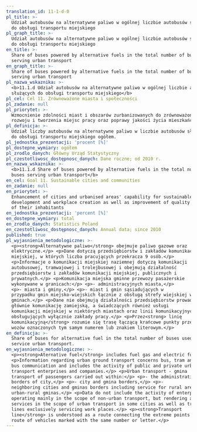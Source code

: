 ```yaml
---
translation_id: 11-1-d-0
pl_title: >-
  Udział autobusów na alternatywne paliwo w ogólnej liczbie autobusów służących
  do obsługi transportu miejskiego
pl_graph_title: >-
  Udział autobusów na alternatywne paliwo w ogólnej liczbie autobusów służących
  do obsługi transportu miejskiego
en_title: >-
  Share of buses powered by alternative fuels in the total number of buses
  serving urban transport
en_graph_title: >-
  Share of buses powered by alternative fuels in the total number of buses
  serving urban transport
pl_nazwa_wskaznika: >-
  <b>11.1.d Udział autobusów na alternatywne paliwo w ogólnej liczbie autobusów
  służących do obsługi transportu miejskiego</b>
pl_cel: Cel 11. Zrównoważone miasta i społeczności
pl_zadanie: null
pl_priorytet: >-
  Wzmocnienie zdolności miast i obszarów zurbanizowanych do zrównoważonego
  rozwoju i tworzenia miejsc pracy oraz poprawy jakości życia mieszkańców
pl_definicja: >-
  Udział liczby autobusów na alternatywne paliwo w liczbie autobusów służących
  do obsługi transportu miejskiego ogółem.
pl_jednostka_prezentacji: 'procent [%]'
pl_dostepne_wymiary: ogółem
pl_zrodlo_danych: Główny Urząd Statystyczny
pl_czestotliwosc_dostępnosc_danych: Dane roczne; od 2010 r.
en_nazwa_wskaznika: >-
  <b>11.1.d Share of buses powered by alternative fuels in the total number of
  buses serving urban transport</b>
en_cel: Goal 11. Sustainable cities and communities
en_zadanie: null
en_priorytet: >-
  Enhancement of cities and urbanised areas' capability for sustainable
  development and workplace creation as well as improvement of quality of life
  of their inhabitants
en_jednostka_prezentacji: 'percent [%]'
en_dostepne_wymiary: total
en_zrodlo_danych: Statistics Poland
en_czestotliwosc_dostępnosc_danych: Annual data; since 2010
published: true
pl_wyjasnienia_metodologiczne: >-
  <p><strong>Alternatywne paliwo</strong> obejmuje paliwo gazowe oraz
  elektryczne.</p> <p>Dane dotyczą przedsiębiorstw i zakładów komunikacji
  miejskiej, w których liczba pracujących przekracza 9 osób.</p>
  <p>Informacje o komunikacji miejskiej naziemnej dotyczą komunikacji
  autobusowej, tramwajowej i trolejbusowej i obejmują działalność
  przedsiębiorstw i zakładów komunikacji miejskiej, publicznych i
  prywatnych.</p> <p>Komunikacja miejska gminne przewozy pasażerskie
  wykonywane w granicach:</p> <p>- administracyjnych miasta,</p>
  <p>- miasta i gminy,</p> <p>- miast i gmin sąsiadujących w
  przypadku gmin miejsko-wiejskich łącznie z obsługą strefy wiejskiej w tych
  gminach.</p> <p>Dane nie obejmują działalności przedsiębiorstw prowadzących
  głównie komunikację zamiejską, a świadczących również usługi
  komunikacji miejskiej w niektórych miastach oraz linii komunikacyjnych
  obsługujących wyłącznie zakłady pracy.</p> <p>Przez<strong> linię
  komunikacyjną</strong> rozumie się trasę łączącą krańcowe punkty przebiegu
  wozów oznaczonych tym samym numerem lub znakiem literowym.</p>
en_definicja: >-
  Share of buses for alternative fuel in the total number of buses used to
  service urban transport.
en_wyjasnienia_metodologiczne: >-
  <p><strong>Aternative fuel</strong> includes fuel gas and electric fuel.</p>
  <p>Information regarding urban ground transport concerns bus, tram and trolley
  bus communication and includes the activity of public and private urban
  transport enterprises and companies.</p> <p>Urban transport - gmina
  transport of passengers carried out within:</p> <p>- the administrative
  borders of city,</p> <p>- city and gmina borders,</p> <p>-
  neighboring cities and gminas borders including service for rural area in
  urban-rural gminas.</p> <p>Data do not include the activity of enterprises
  operating mainly in the scope of non-urban transport, but rendering also the
  services in the scope of urban transport in some cities as well as transport
  lines exclusively servicing work places.</p> <p><strong>Transport
  line</strong> is understood as a route connecting the extreme points of the
  route of vehicles marked with the same number or letter.</p>
---
```

